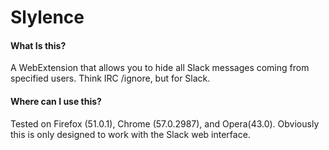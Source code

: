 # Slylence

#### What Is this?

A WebExtension that allows you to hide all Slack messages coming from specified users.  Think IRC /ignore, but for Slack.


#### Where can I use this?

Tested on Firefox (51.0.1), Chrome (57.0.2987), and Opera(43.0).  Obviously this is only designed to work with the Slack web interface.
